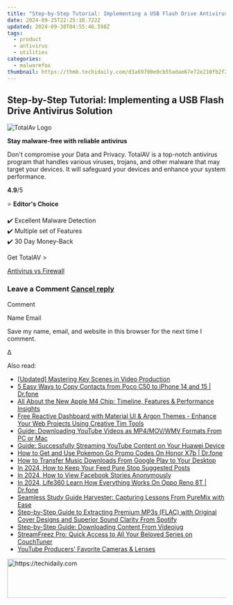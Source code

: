 ```yaml
---
title: "Step-by-Step Tutorial: Implementing a USB Flash Drive Antivirus Solution"
date: 2024-09-25T22:25:18.722Z
updated: 2024-09-30T04:55:46.598Z
tags:
  - product
  - antivirus
  - utilities
categories:
  - malwarefox
thumbnail: https://thmb.techidaily.com/d3a69700e0cb55adae67e72e210fb2f2a9d54f1a94f5e0b261b4ccf5f3207b46.jpg
---
```


## Step-by-Step Tutorial: Implementing a USB Flash Drive Antivirus Solution

![TotalAv Logo](https://www.malwarefox.com/wp-content/uploads/2024/02/totalav-svg.webp "totalav-svg")

**Stay malware-free with reliable antivirus**

Don't compromise your Data and Privacy. TotalAV is a top-notch antivirus program that handles various viruses, trojans, and other malware that may target your devices. It will safeguard your devices and enhance your system performance.

**4.9**/5

⭐ **Editor's Choice**

✔️ Excellent Malware Detection  
✔️ Multiple set of Features  
✔️ 30 Day Money-Back

[](https://tools.techidaily.com/malwarefox/products/) Get TotalAV > 

[Antivirus vs Firewall](https://tools.techidaily.com/malwarefox/products/)

### Leave a Comment [Cancel reply](https://tools.techidaily.com/malwarefox/products/)

Comment

Name Email 

Save my name, email, and website in this browser for the next time I comment.

Δ

<ins class="adsbygoogle"
     style="display:block"
     data-ad-format="autorelaxed"
     data-ad-client="ca-pub-7571918770474297"
     data-ad-slot="1223367746"></ins>

<ins class="adsbygoogle"
     style="display:block"
     data-ad-client="ca-pub-7571918770474297"
     data-ad-slot="8358498916"
     data-ad-format="auto"
     data-full-width-responsive="true"></ins>

<span class="atpl-alsoreadstyle">Also read:</span>
<div><ul>
<li><a href="https://extra-skills.techidaily.com/updated-mastering-key-scenes-in-video-production/"><u>[Updated] Mastering Key Scenes in Video Production</u></a></li>
<li><a href="https://blog-min.techidaily.com/5-easy-ways-to-copy-contacts-from-poco-c50-to-iphone-14-and-15-drfone-by-drfone-transfer-from-android-transfer-from-android/"><u>5 Easy Ways to Copy Contacts from Poco C50 to iPhone 14 and 15 | Dr.fone</u></a></li>
<li><a href="https://buynow-marvelous.techidaily.com/all-about-the-new-apple-m4-chip-timeline-features-and-performance-insights/"><u>All About the New Apple M4 Chip: Timeline, Features & Performance Insights</u></a></li>
<li><a href="https://fox-sure.techidaily.com/free-reactive-dashboard-with-material-ui-and-argon-themes-enhance-your-web-projects-using-creative-tim-tools/"><u>Free Reactive Dashboard with Material UI & Argon Themes - Enhance Your Web Projects Using Creative Tim Tools</u></a></li>
<li><a href="https://fox-useful.techidaily.com/guide-downloading-youtube-videos-as-mp4movwmv-formats-from-pc-or-mac/"><u>Guide: Downloading YouTube Videos as MP4/MOV/WMV Formats From PC or Mac</u></a></li>
<li><a href="https://fox-useful.techidaily.com/guide-successfully-streaming-youtube-content-on-your-huawei-device/"><u>Guide: Successfully Streaming YouTube Content on Your Huawei Device</u></a></li>
<li><a href="https://pokemon-go-android.techidaily.com/how-to-get-and-use-pokemon-go-promo-codes-on-honor-x7b-drfone-by-drfone-virtual-android/"><u>How to Get and Use Pokemon Go Promo Codes On Honor X7b | Dr.fone</u></a></li>
<li><a href="https://fox-useful.techidaily.com/how-to-transfer-music-downloads-from-google-play-to-your-desktop/"><u>How to Transfer Music Downloads From Google Play to Your Desktop</u></a></li>
<li><a href="https://instagram-videos.techidaily.com/in-2024-how-to-keep-your-feed-pure-stop-suggested-posts/"><u>In 2024, How to Keep Your Feed Pure Stop Suggested Posts</u></a></li>
<li><a href="https://facebook-clips.techidaily.com/in-2024-how-to-view-facebook-stories-anonymously/"><u>In 2024, How to View Facebook Stories Anonymously</u></a></li>
<li><a href="https://phone-solutions.techidaily.com/in-2024-life360-learn-how-everything-works-on-oppo-reno-8t-drfone-by-drfone-virtual-android/"><u>In 2024, Life360 Learn How Everything Works On Oppo Reno 8T | Dr.fone</u></a></li>
<li><a href="https://fox-useful.techidaily.com/seamless-study-guide-harvester-capturing-lessons-from-puremix-with-ease/"><u>Seamless Study Guide Harvester: Capturing Lessons From PureMix with Ease</u></a></li>
<li><a href="https://fox-useful.techidaily.com/step-by-step-guide-to-extracting-premium-mp3s-flac-with-original-cover-designs-and-superior-sound-clarity-from-spotify/"><u>Step-by-Step Guide to Extracting Premium MP3s (FLAC) with Original Cover Designs and Superior Sound Clarity From Spotify</u></a></li>
<li><a href="https://fox-useful.techidaily.com/step-by-step-guide-downloading-content-from-videojug/"><u>Step-by-Step Guide: Downloading Content From Videojug</u></a></li>
<li><a href="https://fox-useful.techidaily.com/streamfreez-pro-quick-access-to-all-your-beloved-series-on-couchtuner/"><u>StreamFreez Pro: Quick Access to All Your Beloved Series on CouchTuner</u></a></li>
<li><a href="https://youtube-tips.techidaily.com/be-producers-favorite-cameras-and-lenses/"><u>YouTube Producers' Favorite Cameras & Lenses</u></a></li>
</ul></div>

<!-- affiliate ads begin -->
<a href="https://laganoo.pxf.io/c/5597632/1528696/16446" target="_top" id="1528696">
  <img src="//a.impactradius-go.com/display-ad/16446-1528696" border="0" alt="https://techidaily.com" width="728" height="90"/>
</a>
<img height="0" width="0" src="https://laganoo.pxf.io/i/5597632/1528696/16446" style="position:absolute;visibility:hidden;" border="0" />
<!-- affiliate ads end -->

